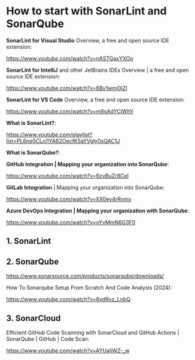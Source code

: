 # How to start with SonarLint and SonarQube

**SonarLint for Visual Studio** Overview, a free and open source IDE extension: 

https://www.youtube.com/watch?v=nASTGaxYXOo

**SonarLint for IntelliJ** and other JetBrains IDEs Overview | a free and open source IDE extension: 

https://www.youtube.com/watch?v=6Bv1wmj0jZI

**SonarLint for VS Code** Overview, a free and open source IDE extension: 

https://www.youtube.com/watch?v=m8sAdYCIWhY

**What is SonarLint?**:

https://www.youtube.com/playlist?list=PL6nq5CLci1YA62OecfK5aYVgly0sQAC1J

**What is SonarQube?**: 



**GitHub Integration | Mapping your organization into SonarQube**: 

https://www.youtube.com/watch?v=6zvBuZr8CeI

**GitLab Integration** | Mapping your organization into SonarQube: 

https://www.youtube.com/watch?v=XX0ey4rRvms

**Azure DevOps Integration | Mapping your organization with SonarQube**:

https://www.youtube.com/watch?v=oYvMmN6G3F0
## 1. SonarLint



## 2. SonarQube

https://www.sonarsource.com/products/sonarqube/downloads/

How To Sonarqube Setup From Scratch And Code Analysis (2024):

https://www.youtube.com/watch?v=6vdRvz_LnbQ

## 3. SonarCloud

Efficient GitHub Code Scanning with SonarCloud and GitHub Actions | SonarQube | GitHub | Code Scan:

https://www.youtube.com/watch?v=AYUaIiWZ-_w

